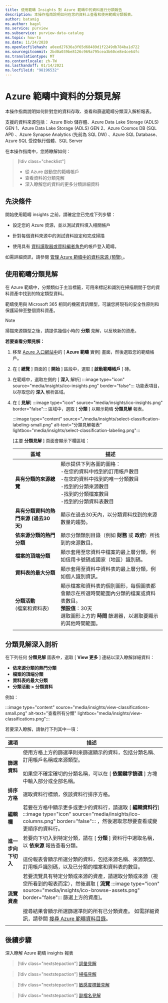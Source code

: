 ```yaml
---
title: 使用範疇 Insights 對 Azure 範疇中的資料進行分類報告
description: 本操作指南說明如何在您的資料上查看和使用範疇分類報表。
author: batamig
ms.author: bagol
ms.service: purview
ms.subservice: purview-data-catalog
ms.topic: how-to
ms.date: 11/24/2020
ms.openlocfilehash: a0eed27636a3f65d68489d1f2249db784ba1d722
ms.sourcegitcommit: 2bd0a039be8126c969a795cea3b60ce8e4ce64fc
ms.translationtype: MT
ms.contentlocale: zh-TW
ms.lasthandoff: 01/14/2021
ms.locfileid: "98196532"
---
```

# <a name="classification-insights-about-your-data-from-azure-purview"></a>Azure 範疇中資料的分類見解

本操作指南說明如何針對您的資料存取、查看和篩選範疇分類深入解析報表。

支援的資料來源包括： Azure Blob 儲存體、Azure Data Lake Storage (ADLS) GEN 1、Azure Data Lake Storage (ADLS) GEN 2、Azure Cosmos DB (SQL API) 、Azure Synapse Analytics (先前為 SQL DW) 、Azure SQL Database、Azure SQL 受控執行個體、SQL Server

在本操作指南中，您將瞭解如何：

> [!div class="checklist"]
> - 從 Azure 啟動您的範疇帳戶
> - 查看資料的分類見解
> - 深入瞭解您的資料的更多分類詳細資料

## <a name="prerequisites"></a>先決條件

開始使用範疇 insights 之前，請確定您已完成下列步驟：

- 設定您的 Azure 資源，並以測試資料填入相關帳戶

- 針對每個資料來源中的測試資料設定和完成掃描

- 使用具有 [資料讀取器或資料編者角色](catalog-permissions.md#azure-purviews-pre-defined-data-plane-roles)的帳戶登入範疇。

如需詳細資訊，請參閱 [管理 Azure 範疇中的資料來源 (預覽) ](manage-data-sources.md)。

## <a name="use-purview-classification-insights"></a>使用範疇分類見解

在 Azure 範疇中，分類類似于主旨標籤，可用來標記和識別在掃描期間于您的資料資產中找到的特定類型資料。

範疇使用與 Microsoft 365 相同的機密資訊類型，可讓您將現有的安全性原則和保護延伸至整個資料資產。

> [!NOTE]
> 掃描來源類型之後，請提供幾個小時的 **分類** 見解，以反映新的資產。

**若要查看分類見解：**

1. 移至 [Azure 入口網站中](https://aka.ms/purviewportal)的 [ **Azure 範疇** 實例] 畫面，然後選取您的範疇帳戶。

1. 在 [ **總覽** ] 頁面的 [ **開始** ] 區段中，選取 [ **啟動範疇帳戶** ] 磚。

1. 在範疇中，選取左側的 [ **深入** 解析] :::image type="icon" source="media/insights/ico-insights.png" border="false"::: 功能表項目，以存取您的 **深入** 解析區域。

1. 在 [ **見解**] :::image type="icon" source="media/insights/ico-insights.png" border="false"::: 區域中，選取 [ **分類** ] 以顯示範疇 **分類見解** 報表。

   :::image type="content" source="./media/insights/select-classification-labeling-small.png" alt-text="分類見解報表" lightbox="media/insights/select-classification-labeling.png":::

   [主要 **分類見解** ] 頁面會顯示下欄區域：

   |區域  |描述  |
   |---------|---------|
   |**具有分類的來源總覽**     |顯示提供下列各圖的圖格： <br>-在您的資料中找到的訂用帳戶數目 <br>-在您的資料中找到的唯一分類數目 <br>-找到的分類來源數目 <br>-找到的分類檔案數目 <br>-找到的分類資料表數目         |
   |**具有分類資料的熱門來源 (過去30天)**     |顯示在過去30天內，以分類資料找到的來源數量的趨勢。            |
   |**依來源分類的熱門分類**     |顯示分類類別目錄（例如 **財務** 或 **政府**）所找到的來源數目。      |
   |**檔案的頂端分類**     |顯示套用至您資料中檔案的最上層分類，例如信用卡號碼或國家（地區）識別碼。         |
   |**資料表的最大分類**     | 顯示套用至資料中資料表的最上層分類，例如個人識別資訊。 |   
   |  **分類活動** <br> (檔案和資料表)  |  顯示檔案和資料表的個別圖形，每個圖表都會顯示在所選時間範圍內分類的檔案或資料表數目。 <br>**預設值**：30天<br>選取圖形上方的 **時間** 篩選器，以選取要顯示的其他時間範圍。    |
   |    |    |

## <a name="classification-insights-drilldown"></a>分類見解深入剖析

在下列任何 **分類見解** 圖表中，選取 [ **View 更多** ] 連結以深入瞭解詳細資料：

- **依來源分類的熱門分類**
- **檔案的頂端分類**
- **資料表的最大分類**
- **分類活動 > 分類資料**

例如：

:::image type="content" source="media/insights/view-classifications-small.png" alt-text="查看所有分類" lightbox="media/insights/view-classifications.png":::

若要深入瞭解，請執行下列其中一項：

|選項  |描述  |
|---------|---------|
|**篩選資料**     |  使用方格上方的篩選準則來篩選顯示的資料，包括分類名稱、訂用帳戶名稱或來源類型。 <br><br>如果您不確定確切的分類名稱，可以在 [ **依關鍵字篩選** ] 方塊中輸入部分或全部名稱。       |
|**排序方格** |選取資料行標頭，依該資料行排序方格。 | 
|**編輯欄**     |  若要在方格中顯示更多或更少的資料行，請選取 [ **編輯資料行**] :::image type="icon" source="media/insights/ico-columns.png" border="false"::: ，然後選取您想要查看或變更順序的資料行。   |
|**進一步向下切入**     | 若要向下切入到特定分類，請在 [ **分類** ] 資料行中選取名稱，以 **依來源** 報告查看分類。 <br><br>這份報表會顯示所選分類的資料，包括來源名稱、來源類型、訂用帳戶識別碼，以及已分類的檔案和資料表的數目。      |
|**流覽資產**     |  若要流覽具有特定分類或來源的資產，請選取分類或來源（視您所看到的報表而定），然後選取 [ **流覽** :::image type="icon" source="media/insights/ico-browse-assets.png" border="false"::: 篩選上方的資產]。 <br><br>搜尋結果會顯示所選篩選準則的所有已分類資產。  如需詳細資訊，請參閱 [搜尋 Azure 範疇資料目錄](how-to-search-catalog.md)。       |
| | |

## <a name="next-steps"></a>後續步驟

深入瞭解 Azure 範疇 insights 報表
> [!div class="nextstepaction"]
> [詞彙見解](glossary-insights.md)

> [!div class="nextstepaction"]
> [掃描見解](scan-insights.md)

> [!div class="nextstepaction"]
> [敏感度標籤見解](./sensitivity-insights.md)

> [!div class="nextstepaction"]
> [副檔名見解](file-extension-insights.md)
